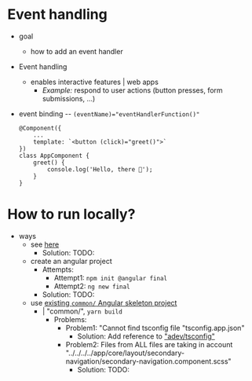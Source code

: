 # Event handling

* goal
  * how to add an event handler 

* Event handling
  * enables interactive features | web apps
    * _Example:_ respond to user actions (button presses, form submissions, ...)

* event binding -- `(eventName)="eventHandlerFunction()"`

  ```angular-ts
  @Component({
      ...
      template: `<button (click)="greet()">`
  })
  class AppComponent {
      greet() {
          console.log('Hello, there 👋');
      }
  }
  ```

# How to run locally?

* ways
  * see [here](/adev/README.md#how-to-generate-a-specific-example-project-locally)
    * Solution: TODO:
  * create an angular project
    * Attempts:
      * Attempt1: `npm init @angular final`
      * Attempt2: `ng new final`
    * Solution: TODO:
  * use [existing `common/` Angular skeleton project](../../common)
    * | "common/", `yarn build`
      * Problems:
        * Problem1: "Cannot find tsconfig file "tsconfig.app.json"
          * Solution: Add reference to ["adev/tsconfig"](/adev/tsconfig.app.json)
        * Problem2: Files from ALL files are taking in account "../../../../app/core/layout/secondary-navigation/secondary-navigation.component.scss"
          * Solution: TODO:

